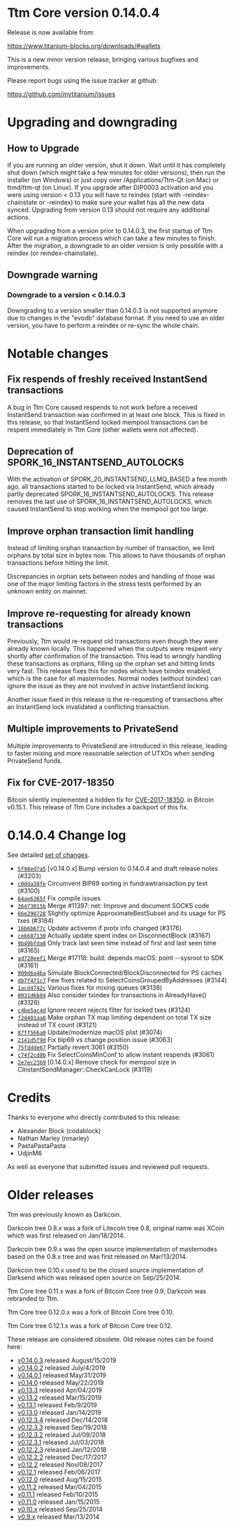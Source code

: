 Ttm Core version 0.14.0.4
==========================

Release is now available from:

  <https://www.titanium-blocks.org/downloads/#wallets>

This is a new minor version release, bringing various bugfixes and improvements.

Please report bugs using the issue tracker at github:

  <https://github.com/mytitanium/issues>


Upgrading and downgrading
=========================

How to Upgrade
--------------

If you are running an older version, shut it down. Wait until it has completely
shut down (which might take a few minutes for older versions), then run the
installer (on Windows) or just copy over /Applications/Ttm-Qt (on Mac) or
ttmd/ttm-qt (on Linux). If you upgrade after DIP0003 activation and you were
using version < 0.13 you will have to reindex (start with -reindex-chainstate
or -reindex) to make sure your wallet has all the new data synced. Upgrading from
version 0.13 should not require any additional actions.

When upgrading from a version prior to 0.14.0.3, the
first startup of Ttm Core will run a migration process which can take a few minutes
to finish. After the migration, a downgrade to an older version is only possible with
a reindex (or reindex-chainstate).

Downgrade warning
-----------------

### Downgrade to a version < 0.14.0.3

Downgrading to a version smaller than 0.14.0.3 is not supported anymore due to changes
in the "evodb" database format. If you need to use an older version, you have to perform
a reindex or re-sync the whole chain.

Notable changes
===============

Fix respends of freshly received InstantSend transactions
---------------------------------------------------------

A bug in Ttm Core caused respends to not work before a received InstantSend transaction was confirmed in at least
one block. This is fixed in this release, so that InstantSend locked mempool transactions can be
respent immediately in Ttm Core (other wallets were not affected).

Deprecation of SPORK_16_INSTANTSEND_AUTOLOCKS
---------------------------------------------

With the activation of SPORK_20_INSTANTSEND_LLMQ_BASED a few month ago, all transactions started to be locked via
InstantSend, which already partly deprecated SPORK_16_INSTANTSEND_AUTOLOCKS. This release removes the last use
of SPORK_16_INSTANTSEND_AUTOLOCKS, which caused InstantSend to stop working when the mempool got too large.

Improve orphan transaction limit handling
-----------------------------------------

Instead of limiting orphan transaction by number of transaction, we limit orphans by total size in bytes
now. This allows to have thousands of orphan transactions before hitting the limit.

Discrepancies in orphan sets between nodes and handling of those was one of the major limiting factors in
the stress tests performed by an unknown entity on mainnet.

Improve re-requesting for already known transactions
----------------------------------------------------

Previously, Ttm would re-request old transactions even though they were already known locally. This
happened when the outputs were respent very shortly after confirmation of the transaction. This lead to
wrongly handling these transactions as orphans, filling up the orphan set and hitting limits very fast.
This release fixes this for nodes which have txindex enabled, which is the case for all masternodes. Normal
nodes (without txindex) can ignore the issue as they are not involved in active InstantSend locking.

Another issue fixed in this release is the re-requesting of transactions after an InstantSend lock invalidated
a conflicting transaction.

Multiple improvements to PrivateSend
------------------------------------

Multiple improvements to PrivateSend are introduced in this release, leading to faster mixing and more
reasonable selection of UTXOs when sending PrivateSend funds.

Fix for CVE-2017-18350
----------------------

Bitcoin silently implemented a hidden fix for [CVE-2017-18350](https://lists.linuxfoundation.org/pipermail/bitcoin-dev/2019-November/017453.html).
in Bitcoin v0.15.1. This release of Ttm Core includes a backport of this fix.


0.14.0.4 Change log
===================

See detailed [set of changes](https://github.com/mytitanium/compare/v0.14.0.3...ttmpay:v0.14.0.4).

- [`5f98ed7a5`](https://github.com/mytitanium/commit/5f98ed7a5) [v0.14.0.x] Bump version to 0.14.0.4 and draft release notes (#3203)
- [`c0dda38fe`](https://github.com/mytitanium/commit/c0dda38fe) Circumvent BIP69 sorting in fundrawtransaction.py test (#3100)
- [`64ae6365f`](https://github.com/mytitanium/commit/64ae6365f) Fix compile issues
- [`36473015b`](https://github.com/mytitanium/commit/36473015b) Merge #11397: net: Improve and document SOCKS code
- [`66e298728`](https://github.com/mytitanium/commit/66e298728) Slightly optimize ApproximateBestSubset and its usage for PS txes (#3184)
- [`16b6b6f7c`](https://github.com/mytitanium/commit/16b6b6f7c) Update activemn if protx info changed (#3176)
- [`ce6687130`](https://github.com/mytitanium/commit/ce6687130) Actually update spent index on DisconnectBlock (#3167)
- [`9b49bfda8`](https://github.com/mytitanium/commit/9b49bfda8) Only track last seen time instead of first and last seen time (#3165)
- [`ad720eef1`](https://github.com/mytitanium/commit/ad720eef1) Merge #17118: build: depends macOS: point --sysroot to SDK (#3161)
- [`909d6a4ba`](https://github.com/mytitanium/commit/909d6a4ba) Simulate BlockConnected/BlockDisconnected for PS caches
- [`db7f471c7`](https://github.com/mytitanium/commit/db7f471c7) Few fixes related to SelectCoinsGroupedByAddresses (#3144)
- [`1acd4742c`](https://github.com/mytitanium/commit/1acd4742c) Various fixes for mixing queues (#3138)
- [`0031d6b04`](https://github.com/mytitanium/commit/0031d6b04) Also consider txindex for transactions in AlreadyHave() (#3126)
- [`c4be5ac4d`](https://github.com/mytitanium/commit/c4be5ac4d) Ignore recent rejects filter for locked txes (#3124)
- [`f2d401aa8`](https://github.com/mytitanium/commit/f2d401aa8) Make orphan TX map limiting dependent on total TX size instead of TX count (#3121)
- [`87ff566a0`](https://github.com/mytitanium/commit/87ff566a0) Update/modernize macOS plist (#3074)
- [`2141d5f9d`](https://github.com/mytitanium/commit/2141d5f9d) Fix bip69 vs change position issue (#3063)
- [`75fddde67`](https://github.com/mytitanium/commit/75fddde67) Partially revert 3061 (#3150)
- [`c74f2cd8b`](https://github.com/mytitanium/commit/c74f2cd8b) Fix SelectCoinsMinConf to allow instant respends (#3061)
- [`2e7ec2369`](https://github.com/mytitanium/commit/2e7ec2369) [0.14.0.x] Remove check for mempool size in CInstantSendManager::CheckCanLock (#3119)

Credits
=======

Thanks to everyone who directly contributed to this release:

- Alexander Block (codablock)
- Nathan Marley (nmarley)
- PastaPastaPasta
- UdjinM6

As well as everyone that submitted issues and reviewed pull requests.

Older releases
==============

Ttm was previously known as Darkcoin.

Darkcoin tree 0.8.x was a fork of Litecoin tree 0.8, original name was XCoin
which was first released on Jan/18/2014.

Darkcoin tree 0.9.x was the open source implementation of masternodes based on
the 0.8.x tree and was first released on Mar/13/2014.

Darkcoin tree 0.10.x used to be the closed source implementation of Darksend
which was released open source on Sep/25/2014.

Ttm Core tree 0.11.x was a fork of Bitcoin Core tree 0.9,
Darkcoin was rebranded to Ttm.

Ttm Core tree 0.12.0.x was a fork of Bitcoin Core tree 0.10.

Ttm Core tree 0.12.1.x was a fork of Bitcoin Core tree 0.12.

These release are considered obsolete. Old release notes can be found here:

- [v0.14.0.3](https://github.com/mytitanium/blob/master/doc/release-notes/ttm/release-notes-0.14.0.3.md) released August/15/2019
- [v0.14.0.2](https://github.com/mytitanium/blob/master/doc/release-notes/ttm/release-notes-0.14.0.2.md) released July/4/2019
- [v0.14.0.1](https://github.com/mytitanium/blob/master/doc/release-notes/ttm/release-notes-0.14.0.1.md) released May/31/2019
- [v0.14.0](https://github.com/mytitanium/blob/master/doc/release-notes/ttm/release-notes-0.14.0.md) released May/22/2019
- [v0.13.3](https://github.com/mytitanium/blob/master/doc/release-notes/ttm/release-notes-0.13.3.md) released Apr/04/2019
- [v0.13.2](https://github.com/mytitanium/blob/master/doc/release-notes/ttm/release-notes-0.13.2.md) released Mar/15/2019
- [v0.13.1](https://github.com/mytitanium/blob/master/doc/release-notes/ttm/release-notes-0.13.1.md) released Feb/9/2019
- [v0.13.0](https://github.com/mytitanium/blob/master/doc/release-notes/ttm/release-notes-0.13.0.md) released Jan/14/2019
- [v0.12.3.4](https://github.com/mytitanium/blob/master/doc/release-notes/ttm/release-notes-0.12.3.4.md) released Dec/14/2018
- [v0.12.3.3](https://github.com/mytitanium/blob/master/doc/release-notes/ttm/release-notes-0.12.3.3.md) released Sep/19/2018
- [v0.12.3.2](https://github.com/mytitanium/blob/master/doc/release-notes/ttm/release-notes-0.12.3.2.md) released Jul/09/2018
- [v0.12.3.1](https://github.com/mytitanium/blob/master/doc/release-notes/ttm/release-notes-0.12.3.1.md) released Jul/03/2018
- [v0.12.2.3](https://github.com/mytitanium/blob/master/doc/release-notes/ttm/release-notes-0.12.2.3.md) released Jan/12/2018
- [v0.12.2.2](https://github.com/mytitanium/blob/master/doc/release-notes/ttm/release-notes-0.12.2.2.md) released Dec/17/2017
- [v0.12.2](https://github.com/mytitanium/blob/master/doc/release-notes/ttm/release-notes-0.12.2.md) released Nov/08/2017
- [v0.12.1](https://github.com/mytitanium/blob/master/doc/release-notes/ttm/release-notes-0.12.1.md) released Feb/06/2017
- [v0.12.0](https://github.com/mytitanium/blob/master/doc/release-notes/ttm/release-notes-0.12.0.md) released Aug/15/2015
- [v0.11.2](https://github.com/mytitanium/blob/master/doc/release-notes/ttm/release-notes-0.11.2.md) released Mar/04/2015
- [v0.11.1](https://github.com/mytitanium/blob/master/doc/release-notes/ttm/release-notes-0.11.1.md) released Feb/10/2015
- [v0.11.0](https://github.com/mytitanium/blob/master/doc/release-notes/ttm/release-notes-0.11.0.md) released Jan/15/2015
- [v0.10.x](https://github.com/mytitanium/blob/master/doc/release-notes/ttm/release-notes-0.10.0.md) released Sep/25/2014
- [v0.9.x](https://github.com/mytitanium/blob/master/doc/release-notes/ttm/release-notes-0.9.0.md) released Mar/13/2014

